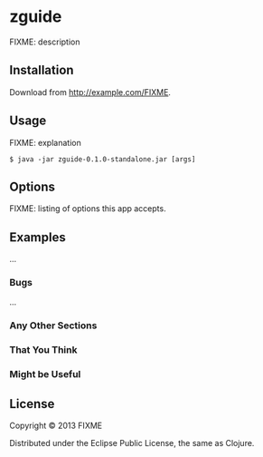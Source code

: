 # zguide

FIXME: description

## Installation

Download from http://example.com/FIXME.

## Usage

FIXME: explanation

    $ java -jar zguide-0.1.0-standalone.jar [args]

## Options

FIXME: listing of options this app accepts.

## Examples

...

### Bugs

...

### Any Other Sections
### That You Think
### Might be Useful

## License

Copyright © 2013 FIXME

Distributed under the Eclipse Public License, the same as Clojure.
